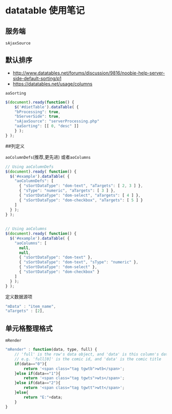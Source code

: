# datatable 使用笔记

## 服务端

`sAjaxSource`

## 默认排序

* http://www.datatables.net/forums/discussion/9816/noobie-help-server-side-default-sorting/p1
* https://datatables.net/usage/columns

`aaSorting`

```js
$(document).ready(function() {
    $('#dietTable').dataTable( {
    "bProcessing": true,
    "bServerSide": true,
    "sAjaxSource": "serverProcessing.php"
    "aaSorting": [[ 0, "desc" ]]
    } );
} );
```

##列定义

`aoColumnDefs`(推荐,更先进) 或者`aoColumns`

```js
// Using aoColumnDefs
$(document).ready( function() {
  $('#example').dataTable( {
    "aoColumnDefs": [
      { "sSortDataType": "dom-text", "aTargets": [ 2, 3 ] },
      { "sType": "numeric", "aTargets": [ 3 ] },
      { "sSortDataType": "dom-select", "aTargets": [ 4 ] },
      { "sSortDataType": "dom-checkbox", "aTargets": [ 5 ] }
    ]
  } );
} );
 
 
// Using aoColumns
$(document).ready( function() {
  $('#example').dataTable( {
    "aoColumns": [
      null,
      null,
      { "sSortDataType": "dom-text" },
      { "sSortDataType": "dom-text", "sType": "numeric" },
      { "sSortDataType": "dom-select" },
      { "sSortDataType": "dom-checkbox" }
    ]
  } );
} );
```

定义数据源项

```js
"mData" : "item_name",
"aTargets" : [2],
```

## 单元格整理格式

`mRender`

```js
"mRender" : function(data, type, full) {
    // 'full' is the row's data object, and 'data' is this column's data
    // e.g. 'full[0]' is the comic id, and 'data' is the comic title
	if(data=="0"){
		return '<span class="tag tgwtb">wtb</span>';
	}else if(data=="1"){
		return '<span class="tag tgwts">wts</span>';
	}else if(data=="2"){
		return '<span class="tag tgwtt">wtt</span>';
	}else{
		return "E:"+data;
	}
}
```